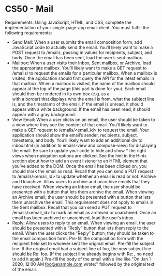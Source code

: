 # CS50 - Mail

Requirements:
Using JavaScript, HTML, and CSS, complete the implementation of your single-page-app email client. You must fulfill the following requirements:

* Send Mail: When a user submits the email composition form, add JavaScript code to actually send the email. You’ll likely want to make a POST request to /emails, passing in values for recipients, subject, and body. Once the email has been sent, load the user’s sent mailbox.
* Mailbox: When a user visits their Inbox, Sent mailbox, or Archive, load the appropriate mailbox. You’ll likely want to make a GET request to /emails/<mailbox> to request the emails for a particular mailbox. When a mailbox is visited, the application should first query the API for the latest emails in that mailbox. When a mailbox is visited, the name of the mailbox should appear at the top of the page (this part is done for you). Each email should then be rendered in its own box (e.g. as a <div> with a border) that displays who the email is from, what the subject line is, and the timestamp of the email. If the email is unread, it should appear with a white background. If the email has been read, it should appear with a gray background.
* View Email: When a user clicks on an email, the user should be taken to a view where they see the content of that email. You’ll likely want to make a GET request to /emails/<email_id> to request the email. Your application should show the email’s sender, recipients, subject, timestamp, and body. You’ll likely want to add an additional div to inbox.html (in addition to emails-view and compose-view) for displaying the email. Be sure to update your code to hide and show * the right views when navigation options are clicked. See the hint in the Hints section about how to add an event listener to an HTML element that you’ve added to the DOM. Once the email has been clicked on, you should mark the email as read. Recall that you can send a PUT request to /emails/<email_id> to update whether an email is read or not. Archive and Unarchive: Allow users to archive and unarchive emails that they have received. When viewing an Inbox email, the user should be presented with a button that lets them archive the email. When viewing an Archive email, the user should be presented with a button that lets them unarchive the email. This requirement does not apply to emails in the Sent mailbox. Recall that you can send a PUT request to /emails/<email_id> to mark an email as archived or unarchived. Once an email has been archived or unarchived, load the user’s inbox.
* Reply: Allow users to reply to an email. When viewing an email, the user should be presented with a “Reply” button that lets them reply to the email. When the user clicks the “Reply” button, they should be taken to the email composition form. Pre-fill the composition form with the recipient field set to whoever sent the original email.  Pre-fill the subject line. If the original email had a subject line of foo, the new subject line should be Re: foo. (If the subject line already begins with Re: , no need to add it again.) Pre-fill the body of the email with a line like "On Jan 1 2020, 12:00 AM foo@example.com wrote:" followed by the original text of the email.

